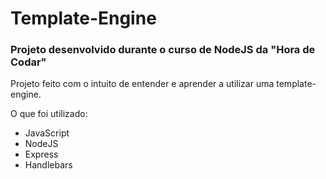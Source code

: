 # Template-Engine
<h3>Projeto desenvolvido durante o curso de NodeJS da "Hora de Codar" </h3>
<p>Projeto feito com o intuito de entender e aprender a utilizar uma template-engine.</p>
<p>O que foi utilizado:</p>
<ul>
  <li>JavaScript</li>
  <li>NodeJS</li>
  <li>Express</li>
  <li>Handlebars</li>
</ul>

